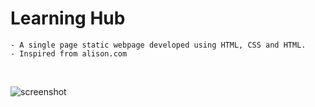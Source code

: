# Learning Hub
    - A single page static webpage developed using HTML, CSS and HTML.
    - Inspired from alison.com
<br>

![screenshot](https://user-images.githubusercontent.com/79437368/220265590-9459fecf-41ce-4bdd-9526-d1eaaf12494a.jpeg)
